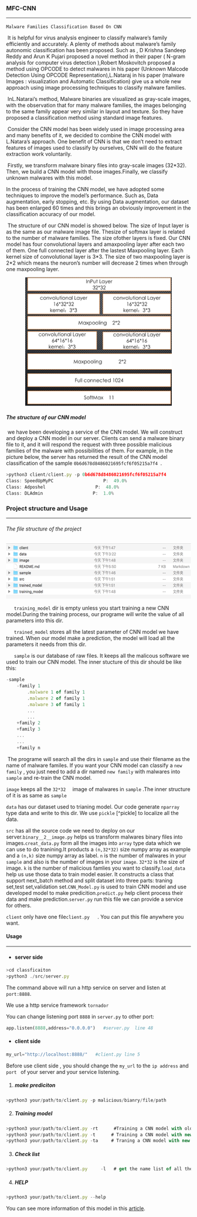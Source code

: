 ### 							MFC-CNN 

---

`Malware Families Classification Based On CNN`

​	It is helpful for virus analysis engineer to classify malware’s family efficiently and accurately. A plenty of methods about malware’s family autonomic classification has been proposed. Such as , D Krishna Sandeep Reddy and Arun K Pujari proposed a novel method in their paper ( N-gram analysis for computer virus detection ),Robert Moskovitch proposed a method using OPCODE to detect malwares in his paper (Unknown Malcode Detection Using OPCODE Representation),L.Nataraj in his paper (malware Images : visualization and Automatic Classification) give us a whole new approach using image processing techniques to classify malware families.

​       InL.Natarai’s method, Malware binaries are visualized as gray-scale images, with the observation that for many malware families, the images belonging to the same family appear very similar in layout and texture. So they have proposed a classification method using standard image features. 

​       Consider the CNN model has been widely used in image processing area and many benefits of it, we decided to combine the CNN model with L.Natara’s approach. One benefit of CNN is that we don’t need to extract features of images used to classify by ourselves, CNN will do the feature extraction work voluntarily.

​	Firstly, we transform malware binary files into gray-scale images (32*32). Then, we build a CNN model with those images.Finally, we classify unknown malwares with this model.

In the process of training the CNN model, we have adopted some techniques to improve the model’s performance. Such as, Data augmentation, early stopping, etc. By using Data augmentation, our dataset has been enlarged 60 times and this brings an obviously improvement in the classification accuracy of our model.

​	The structure of our CNN model is showed below. The size of Input layer is as the same as our malware image file. Thesize of softmax layer is related to the number of malware families. The size ofother layers is fixed. Our CNN model has four convolutional layers and amaxpooling layer after each two of them. One full connected layer after the lastest Maxpooling layer. Each kernel size of convolutional layer is 3\*3. The size of two maxpooling layer is 2\*2 which means the neuron’s number will decrease 2 times when through one maxpooling layer.

<div align=center><img width="400" height="350" src="./READEMEIMAGE/CNN_model.jpg"/></div>



##### 							The structure of our CNN model




​	we have been developing a service of the CNN model. We will construct and deploy a CNN model in our server. Clients can send a malware binary file to it, and it will respond the request with three possible malicious families of the malware with possibilities of them. For example, in the picture below, the server has returned the result of the CNN model classification of the sample `0b6d678d8486021695fcf6f05215a7f4 `.



```typescript
>python3 client/client.py -p 0b6d678d8486021695fcf6f05215a7f4
Class: SpeedUpMyPC                   P:  49.0%
Class: Adposhel                   P:  48.0%
Class: DLAdmin                   P:  1.0%
```







### Project structure and Usage

---



###### 						 The file structure of the project



<div align=center><img width="600" height="150" src="./READEMEIMAGE/file_structure.jpg"/></div>



`	training_model` dir is empty unless you start training a new CNN model.During the training process, our programe will write the value of all parameters  into this dir. 

`	trained_model` stores all the latest parameter of CNN model we have trained. When our model make a prediction, the model will load all the parameters it needs from this dir.

`	sample` is our database of raw files. It keeps all the malicous software we used to train our CNN model. The inner stucture of this dir should be like this:

```typescript
-sample
	-family 1
		.malware 1 of family 1
		.malware 2 of family 1
		.malware 3 of family 1
		...
		...
	+family 2
	+family 3
	...
	...
	+family n
```

​	The programe will search all the dirs in `sample` and use their filename as the name of malware familes. If you want your CNN model can classify a `new family` , you just need to add a dir  named `new family` with malwares into `sample` and re-train the CNN model.

`image` keeps all the  `32*32  ` image of malwares in `sample` .The inner structure of it is as same as `sample`

`data`  has our dataset used to trianing model. Our code  generate `nparray ` type data and write to this dir. We use `pickle` [^pickle] to localize all the data.

`src` has all the source code we need to deploy on our server.`binary__2__image.py`  helps us transform malwares binary files into images.`creat_data.py` form all the images into `array` type data which we can use to do tranining.It products a `(n,32*32)` size numpy array as example and a `(n,k)` size numpy array as label. `n` is the number of malwares in your `sample`  and also is the number of images in your `image`. `32*32` is the size of image. `k` is the number of malicious famlies you want to classify.`load_data` help us use those data to train model easier. It constructs a class that support next_batch method and split dataset into three parts: traning set,test set,validation set.`CNN_Model.py` is used to train CNN model and use developed model to make predicition.`predict.py` help client process their data and make prediction.`server.py` run this file we can provide a service for others.

`client` only have one file`client.py	`. You can put this file anywhere you want. 



#### Usage

---

- #### server side

```typescript
>cd classficaiton
>python3 ./src/server.py
```

The command above will run a http service on server and listen at `port:8888`. 

We use a http service framework `tornador`

You can change listening port `8888` in `server.py` to other port:

```python
app.listen(8888,address="0.0.0.0")   #server.py  line 48
```





- #### client side




```python
my_url="http://localhost:8888/"   #client.py line 5
```




Before use client side , you should change the `my_url` to the `ip address` and `port ` of your server and your service listening.

1. ##### make prediciton

```typescript
>python3 your/path/to/client.py -p malicious/bianry/file/path
```



2. ##### Training model

```typescript
>python3 your/path/to/client.py -rt      #Training a CNN model with old data
>python3 your/path/to/client.py -t		# Training a CNN model with new data
>python3 your/path/to/client.py -ta		# Traning a CNN model with new 								              # data and data augmentation
```

3. ##### Check list

```typescript
>python3 your/path/to/client.py 	-l 	 # get the name list of all the 									         # malware families Our CNN 									                # model able to classify 
```

4. ##### HELP

```typescript
>python3 your/path/to/client.py --help
```

You can see more information of this model in this [article][my article].









[my article]: www.willxu1992.com/2019/05/19/research-summary.html "willxu1992.com"










